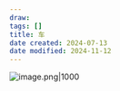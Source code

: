 ```yaml
---
draw:
tags: []
title: 车
date created: 2024-07-13
date modified: 2024-11-12
---
```


![image.png|1000](https://imagehosting4picgo.oss-cn-beijing.aliyuncs.com/imagehosting/fix-dir%2Fpicgo%2Fpicgo-clipboard-images%2F2024%2F07%2F13%2F19-44-20-b5b47622098c1294c045f22c80abf1f9-20240713194420-78914f.png)
